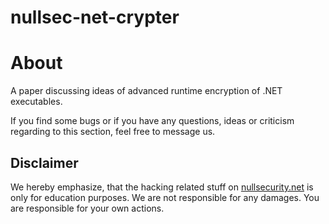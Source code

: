 # nullsec-net-crypter

About
=====
A paper discussing ideas of advanced runtime encryption of .NET executables.

If you find some bugs or if you have any questions, ideas or criticism regarding
to this section, feel free to message us.

Disclaimer
----------
We hereby emphasize, that the hacking related stuff on
[nullsecurity.net](http://nullsecurity.net) is only for education purposes.
We are not responsible for any damages. You are responsible for your own
actions.
